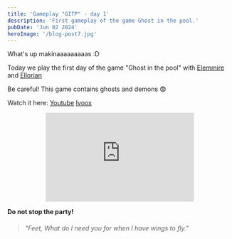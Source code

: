 ```yaml
---
title: 'Gameplay "GITP" - day 1'
description: 'First gameplay of the game Ghost in the pool.'
pubDate: 'Jun 02 2024'
heroImage: '/blog-post7.jpg'
---
```


What's up makinaaaaaaaaas :D

Today we play the first day of the game "Ghost in the pool" with <a href="https://www.instagram.com/elemmire1988?utm_source=qr&igsh=MWgwcm84ZmxwaDVmYQ%3D%3D" target="_blank">Elemmire</a> and <a href="https://www.ellorian.es" target="_blank">Ellorian</a> 

Be careful! This game contains ghosts and demons &#128552; 	

Watch it here:
<a href="https://www.youtube.com/watch?v=omkhsaJyGMA" target="_blank">Youtube</a>
<a href="https://go.ivoox.com/rf/129728287" target="_blank">Ivoox</a>

<p align="center">
    <iframe width="66%" height="200vh" src="https://www.youtube.com/embed/omkhsaJyGMA?si=e2wXBZkKXcjQJdX5" title="YouTube video player" frameborder="0" allow="accelerometer; autoplay; clipboard-write; encrypted-media; gyroscope; picture-in-picture; web-share" referrerpolicy="strict-origin-when-cross-origin" allowfullscreen></iframe>
</p>

**Do not stop the party!**

> ###### "Feet, What do I need you for when I have wings to fly."

